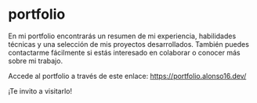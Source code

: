 # portfolio
En mi portfolio encontrarás un resumen de mi experiencia, habilidades técnicas y una selección de mis proyectos desarrollados. También puedes contactarme fácilmente si estás interesado en colaborar o conocer más sobre mi trabajo.

Accede al portfolio a través de este enlace: https://portfolio.alonso16.dev/

¡Te invito a visitarlo!
